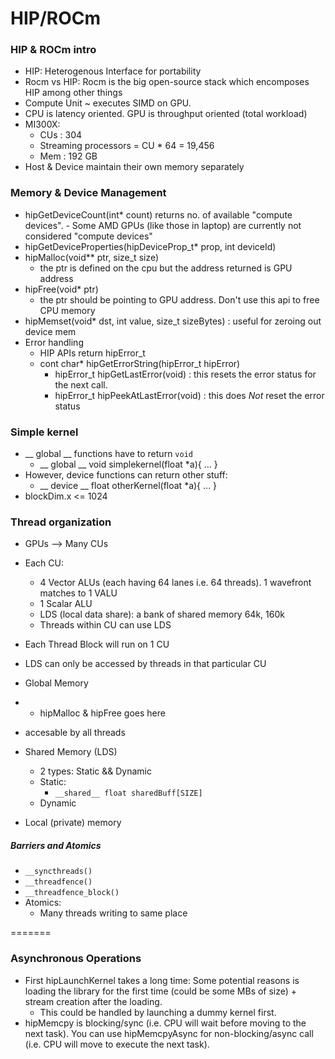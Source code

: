 # HIP/ROCm

### HIP & ROCm intro
- HIP: Heterogenous Interface for portability
- Rocm vs HIP: Rocm is the big open-source stack which encomposes HIP among other things
- Compute Unit ~ executes SIMD on GPU.
- CPU is latency oriented. GPU is throughput oriented (total workload)
- MI300X:
	- CUs : 304
   	- Streaming processors = CU * 64 = 19,456
	- Mem : 192 GB
 - Host & Device maintain their own memory separately 

### Memory & Device Management
- hipGetDeviceCount(int* count) returns no. of available "compute devices". - Some AMD GPUs (like those in laptop) are currently not considered "compute devices"
- hipGetDeviceProperties(hipDeviceProp_t* prop, int deviceId)
- hipMalloc(void** ptr, size_t size)
	- the ptr is defined on the cpu but the address returned is GPU address
- hipFree(void* ptr)
	- the ptr should be pointing to GPU address. Don't use this api to free CPU memory
- hipMemset(void* dst, int value, size_t sizeBytes) : useful for zeroing out device mem
- Error handling
	- HIP APIs return hipError_t
 	- cont char* hipGetErrorString(hipError_t hipError)
    	- hipError_t hipGetLastError(void) : this resets the error status for the next call.
        - hipError_t hipPeekAtLastError(void) : this does _Not_ reset the error status
 
### Simple kernel
- __ global __ functions have to return `void`
  	-  __ global __ void simplekernel(float *a){ ... }
-  However, device functions can return other stuff:
  	- __ device __ float otherKernel(float *a){ ... }
- blockDim.x <= 1024


### Thread organization
- GPUs --> Many CUs
- Each CU:
	- 4 Vector ALUs (each having 64 lanes i.e. 64 threads). 1 wavefront matches to 1 VALU
   	- 1 Scalar ALU
   	- LDS (local data share): a bank of shared memory 64k, 160k
   	- Threads within CU can use LDS
 
- Each Thread Block will run on 1 CU
- LDS can only be accessed by threads in that particular CU
- Global Memory
- 	- hipMalloc & hipFree goes here
   - accesable by all threads

- Shared Memory (LDS)
  	- 2 types: Static && Dynamic
  	- Static:
  	  	- `__shared__ float sharedBuff[SIZE]`
	- Dynamic 

- Local (private) memory

##### Barriers and Atomics
- `__syncthreads()`
- `__threadfence()`
- `__threadfence_block()`
- Atomics:
  	- Many threads writing to same place



=======

### Asynchronous Operations
- First hipLaunchKernel takes a long time: Some potential reasons is loading the library for the first time (could be some MBs of size) + stream creation after the loading.
  - This could be handled by launching a dummy kernel first.
- hipMemcpy is blocking/sync (i.e. CPU will wait before moving to the next task). You can use hipMemcpyAsync for non-blocking/async call (i.e. CPU will move to execute the next task).
